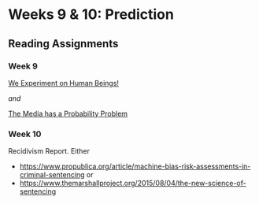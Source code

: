 # Weeks 9 & 10: Prediction

## Reading Assignments

### Week 9

[We Experiment on Human Beings!](https://github.com/jemmott/dsc-96/blob/master/week-9-10/We%20Experiment%20On%20Human%20Beings!%20%E2%80%93%20The%20OkCupid%20Blog.pdf)

*and*

[The Media has a Probability Problem](https://fivethirtyeight.com/features/the-media-has-a-probability-problem/)

### Week 10

Recidivism Report. Either 
* https://www.propublica.org/article/machine-bias-risk-assessments-in-criminal-sentencing 
or 
* https://www.themarshallproject.org/2015/08/04/the-new-science-of-sentencing
